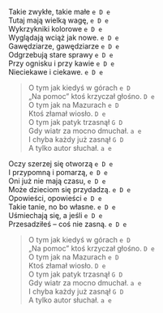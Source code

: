 Takie zwykłe, takie małe				`e D e`  
Tutaj mają wielką wagę,				`e D e`  
Wykrzykniki kolorowe				`e D e`  
Wyglądają wciąż jak nowe.			`e D e`  
Gawędziarze, gawędziarze				`e D e`  
Odgrzebują stare sprawy				`e D e`  
Przy ognisku i przy kawie				`e D e`  
Nieciekawe i ciekawe.				`e D e`  

>O tym jak kiedyś w górach				`e D`  
>„Na pomoc” ktoś krzyczał głośno.			`D e`  
>O tym jak na Mazurach				`e D`  
>Ktoś złamał wiosło.					`D e`  
>O tym jak patyk trzasnął				`G D`  
>Gdy wiatr za mocno dmuchał.			`a e`  
>I chyba każdy już zasnął				`G D`  
>A tylko autor słuchał.				`a e`  

Oczy szerzej się otworzą				`e D e`  
I przypomną i pomarzą,				`e D e`  
Oni już nie mają czasu,				`e D e`  
Może dzieciom się przydadzą.			`e D e`  
Opowieści, opowieści				`e D e`  
Takie tanie, no bo własne.			`e D e`  
Uśmiechają się, a jeśli				`e D e`  
Przesadziłeś – coś nie zasną.			`e D e`  

>O tym jak kiedyś w górach				`e D`  
>„Na pomoc” ktoś krzyczał głośno.			`D e`  
>O tym jak na Mazurach				`e D`  
>Ktoś złamał wiosło.					`D e`  
>O tym jak patyk trzasnął				`G D`  
>Gdy wiatr za mocno dmuchał.			`a e`  
>I chyba każdy już zasnął				`G D`  
>A tylko autor słuchał.				`a e`  
